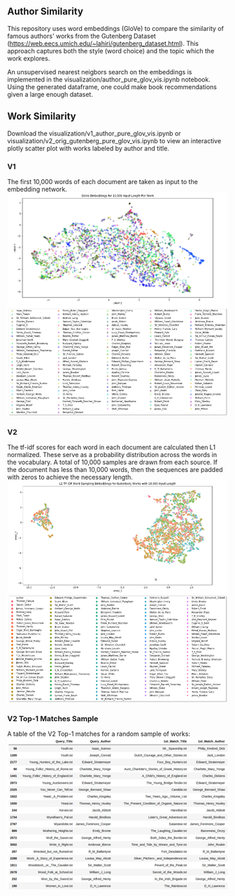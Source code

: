 ## Author Similarity 
This repository uses word embeddings (GloVe) to compare the similarity of famous authors' works
from the Gutenberg Dataset (https://web.eecs.umich.edu/~lahiri/gutenberg_dataset.html). 
This approach captures both the style (word choice) and the topic which the work explores.  

An unsupervised nearest neigbors search on the embeddings is implemented in the 
visualization/author_pure_glov_vis.ipynb notebook. Using the generated dataframe,
one could make book recommendations given a large enough dataset.

## Work Similarity
Download the visualization/v1_author_pure_glov_vis.ipynb or visualization/v2_orig_gutenberg_pure_glov_vis.ipynb 
to view an interactive plotly scatter plot with works labeled by author and title. 

### V1 
The first 10,000 words of each document are taken as input to the embedding network.
![V1 GloVe Visualization](https://github.com/jcanad3/author_similarity/blob/master/imgs/v1_glov_umap_embeddings.png)

### V2
The tf-idf scores for each word in each document are calculated then L1 normalized. These serve as
a probability distribution across the words in the vocabulary. A total of 10,000 samples are drawn from each source. 
If the document has less than 10,000 words, then the sequences are padded with zeros to achieve the necessary length.
![V2 GloVe Visualization](https://github.com/jcanad3/author_similarity/blob/master/imgs/v2_glov_umap_embeddings.png)


### V2 Top-1 Matches Sample
A table of the V2 Top-1 matches for a random sample of works:
![Top 2 Matches](https://github.com/jcanad3/author_similarity/blob/master/imgs/v2_top_1_matches.png)


